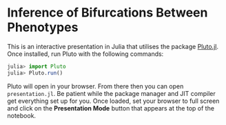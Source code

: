 # Inference of Bifurcations Between Phenotypes

This is an interactive presentation in Julia that utilises the package [Pluto.jl](https://github.com/fonsp/Pluto.jl). Once installed, run Pluto with the following commands:

```julia
julia> import Pluto
julia> Pluto.run()
```

Pluto will open in your browser. From there then you can open `presentation.jl`. Be patient while the package manager and JIT compiler get everything set up for you. Once loaded, set your browser to full screen and click on the **Presentation Mode** button that appears at the top of the notebook.
